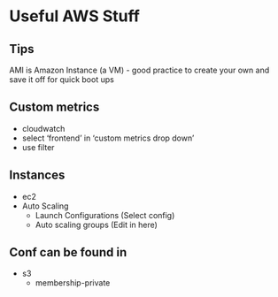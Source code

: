 # Useful AWS Stuff

## Tips
AMI is Amazon Instance (a VM) - good practice to create your own and save it off for quick boot ups


## Custom metrics
- cloudwatch
- select ‘frontend’ in ‘custom metrics drop down’
- use filter


## Instances
- ec2
- Auto Scaling
  * Launch Configurations (Select config)
  * Auto scaling groups (Edit in here)


## Conf can be found in
- s3
  * membership-private